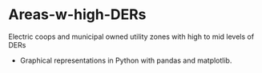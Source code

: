# Areas-w-high-DERs
Electric coops and municipal owned utility zones with high to mid levels of DERs
 - Graphical representations in Python with pandas and matplotlib.
